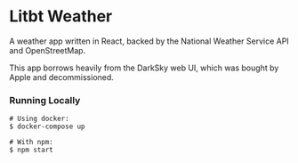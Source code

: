 # Litbt Weather
A weather app written in React, backed by the National Weather Service API and
OpenStreetMap.

This app borrows heavily from the DarkSky web UI, which was bought by Apple and
decommissioned.

### Running Locally
```
# Using docker:
$ docker-compose up

# With npm:
$ npm start
```

